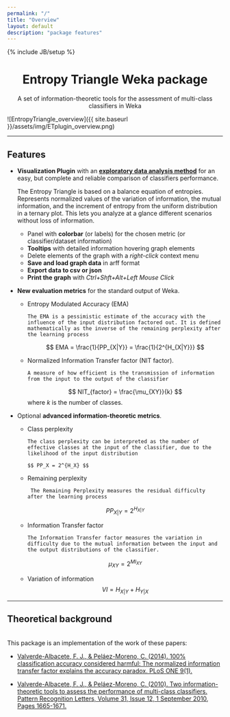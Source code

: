 ```yaml
---
permalink: "/"
title: "Overview"
layout: default
description: "package features"
---
```


{% include JB/setup %}

<h1 style="text-align:center;">Entropy Triangle Weka package</h1>

<p style="text-align:center;">A set of information-theoretic tools for the assessment of multi-class classifiers in Weka</p>

![EntropyTriangle_overview]({{ site.baseurl }}/assets/img/ETplugin_overview.png)

---

## Features

* **Visualization Plugin** with an [**exploratory data analysis method**](#theoretical-background) for an easy, but complete and reliable comparison of classifiers performance.

    The Entropy Triangle is based on a balance equation of entropies.
    Represents normalized values of the variation of information, the mutual information, and the increment of entropy from the uniform distribution in a ternary plot. This lets you analyze at a glance different scenarios without loss of information.

  * Panel with **colorbar** (or labels) for the chosen metric (or classifier/dataset information)
  * **Tooltips** with detailed information hovering graph elements
  * Delete elements of the graph with a *right-click* context menu
  * **Save and load graph data** in arff format
  * **Export data to csv or json**
  * **Print the graph** with *Ctrl+Shft+Alt+Left Mouse Click*

* **New evaluation metrics** for the standard output of Weka.
  * Entropy Modulated Accuracy (EMA)

        The EMA is a pessimistic estimate of the accuracy with the influence of the input distribution factored out. It is defined mathematically as the inverse of the remaining perplexity after the learning process

    $$ EMA = \frac{1}{PP_{X|Y}} = \frac{1}{2^{H_{X|Y}}} $$


  * Normalized Information Transfer factor (NIT factor).

        A measure of how efficient is the transmission of information from the input to the output of the classifier

    $$ NIT_{factor} = \frac{\mu_{XY}}{k} $$
        where *k* is the number of classes.

* Optional **advanced information-theoretic metrics**.
  * Class perplexity

        The class perplexity can be interpreted as the number of effective classes at the input of the classifier, due to the likelihood of the input distribution

        $$ PP_X = 2^{H_X} $$

  * Remaining perplexity

         The Remaining Perplexity measures the residual difficulty after the learning process
    $$ PP_{X|Y} = 2^{H_{X|Y}} $$

  * Information Transfer factor

        The Information Transfer factor measures the variation in difficulty due to the mutual information between the input and the output distributions of the classifier.
    $$ \mu_{XY} = 2^{MI_{XY}} $$

  * Variation of information
    $$ VI = H_{X|Y} + H_{Y|X} $$


---

## Theoretical background
<br>
This package is an implementation of the work of these papers:

* [Valverde-Albacete, F. J., & Peláez-Moreno, C. (2014). 100% classification accuracy considered harmful: The normalized information transfer factor explains the accuracy paradox. PLoS ONE 9(1).](http://dx.doi.org/10.1371/journal.pone.0084217)

* [Valverde-Albacete, F. J., & Peláez-Moreno, C. (2010). Two information-theoretic tools to assess the performance of multi-class classifiers. Pattern Recognition Letters, Volume 31, Issue 12, 1 September 2010, Pages 1665-1671.](http://dx.doi.org/10.1016/j.patrec.2010.05.017)
